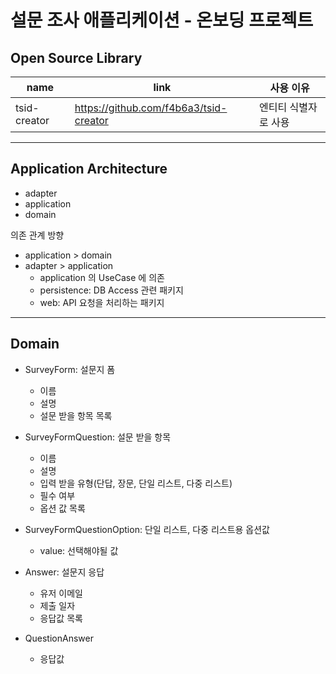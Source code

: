 # 설문 조사 애플리케이션 - 온보딩 프로젝트

## Open Source Library

| name         | link                                   | 사용 이유       |
|--------------|----------------------------------------|-------------|
| tsid-creator | https://github.com/f4b6a3/tsid-creator | 엔티티 식별자로 사용 |

---

## Application Architecture

- adapter
- application
- domain

의존 관계 방향
- application > domain
- adapter > application
  - application 의 UseCase 에 의존
  - persistence: DB Access 관련 패키지
  - web: API 요청을 처리하는 패키지

---

## Domain

- SurveyForm: 설문지 폼
  - 이름
  - 설명
  - 설문 받을 항목 목록 <br/>


- SurveyFormQuestion: 설문 받을 항목
  - 이름
  - 설명
  - 입력 받을 유형(단답, 장문, 단일 리스트, 다중 리스트)
  - 필수 여부
  - 옵션 값 목록


- SurveyFormQuestionOption: 단일 리스트, 다중 리스트용 옵션값
  - value: 선택해야될 값


- Answer: 설문지 응답
  - 유저 이메일
  - 제출 일자
  - 응답값 목록
 
- QuestionAnswer
  - 응답값
